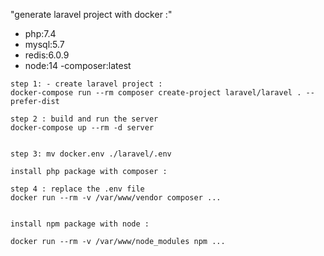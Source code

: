 "generate laravel project with docker :"
- php:7.4
- mysql:5.7
- redis:6.0.9
- node:14
-composer:latest

```
step 1: - create laravel project :
docker-compose run --rm composer create-project laravel/laravel . --prefer-dist

step 2 : build and run the server 
docker-compose up --rm -d server


step 3: mv docker.env ./laravel/.env

install php package with composer :

step 4 : replace the .env file
docker run --rm -v /var/www/vendor composer ...


install npm package with node :

docker run --rm -v /var/www/node_modules npm ...

```